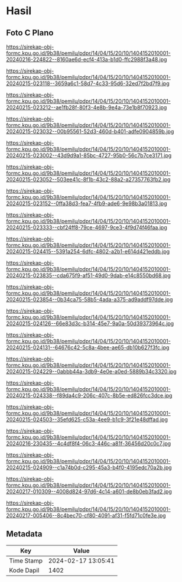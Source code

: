 # Hasil

## Foto C Plano

https://sirekap-obj-formc.kpu.go.id/9b38/pemilu/pdpr/14/04/15/20/10/1404152010001-20240216-224822--8160ae6d-ecf4-413a-b1d0-ffc2988f3a48.jpg

https://sirekap-obj-formc.kpu.go.id/9b38/pemilu/pdpr/14/04/15/20/10/1404152010001-20240215-023118--3659a6c1-58d7-4c33-95d6-32ed7f2bd7f9.jpg

https://sirekap-obj-formc.kpu.go.id/9b38/pemilu/pdpr/14/04/15/20/10/1404152010001-20240215-023212--ae1fb28f-80f3-4e8b-9e4a-73e1b8f70923.jpg

https://sirekap-obj-formc.kpu.go.id/9b38/pemilu/pdpr/14/04/15/20/10/1404152010001-20240215-023032--00b95561-52d3-460d-b401-adfe0904859b.jpg

https://sirekap-obj-formc.kpu.go.id/9b38/pemilu/pdpr/14/04/15/20/10/1404152010001-20240215-023002--43d9d9a1-85bc-4727-95b0-56c7b7ce3171.jpg

https://sirekap-obj-formc.kpu.go.id/9b38/pemilu/pdpr/14/04/15/20/10/1404152010001-20240215-023052--503ee41c-8f1b-43c2-88a2-a27357763fb2.jpg

https://sirekap-obj-formc.kpu.go.id/9b38/pemilu/pdpr/14/04/15/20/10/1404152010001-20240215-023152--0ffa38d3-fea7-4fb9-ade6-9e98b3a01813.jpg

https://sirekap-obj-formc.kpu.go.id/9b38/pemilu/pdpr/14/04/15/20/10/1404152010001-20240215-023333--cbf24ff8-79ce-4697-9ce3-4f9d74f46faa.jpg

https://sirekap-obj-formc.kpu.go.id/9b38/pemilu/pdpr/14/04/15/20/10/1404152010001-20240215-024415--5391a254-6dfc-4802-a2b1-e614d421eddb.jpg

https://sirekap-obj-formc.kpu.go.id/9b38/pemilu/pdpr/14/04/15/20/10/1404152010001-20240215-023835--cda675f9-af51-49d0-9dab-e14c8550bd68.jpg

https://sirekap-obj-formc.kpu.go.id/9b38/pemilu/pdpr/14/04/15/20/10/1404152010001-20240215-023854--0b34ca75-58b5-4ada-a375-ad9addf97dde.jpg

https://sirekap-obj-formc.kpu.go.id/9b38/pemilu/pdpr/14/04/15/20/10/1404152010001-20240215-024126--66e83d3c-b314-45e7-9a0a-50d39373964c.jpg

https://sirekap-obj-formc.kpu.go.id/9b38/pemilu/pdpr/14/04/15/20/10/1404152010001-20240215-024131--64676c42-5c8a-4bee-ae65-db10b627f3fc.jpg

https://sirekap-obj-formc.kpu.go.id/9b38/pemilu/pdpr/14/04/15/20/10/1404152010001-20240215-024229--0abbb44a-3db9-4e0e-a0ed-5889b34c3320.jpg

https://sirekap-obj-formc.kpu.go.id/9b38/pemilu/pdpr/14/04/15/20/10/1404152010001-20240215-024338--f89da4c9-206c-407c-8b5e-ed826fcc3dce.jpg

https://sirekap-obj-formc.kpu.go.id/9b38/pemilu/pdpr/14/04/15/20/10/1404152010001-20240215-024503--35efd625-c53a-4ee9-b1c9-3f21e48dffad.jpg

https://sirekap-obj-formc.kpu.go.id/9b38/pemilu/pdpr/14/04/15/20/10/1404152010001-20240216-230435--4c4df8f4-06c3-446c-a81f-36456d20c0c7.jpg

https://sirekap-obj-formc.kpu.go.id/9b38/pemilu/pdpr/14/04/15/20/10/1404152010001-20240215-024909--c1a74b0d-c295-45a3-b4f0-4195edc70a2b.jpg

https://sirekap-obj-formc.kpu.go.id/9b38/pemilu/pdpr/14/04/15/20/10/1404152010001-20240217-010309--4008d824-97d6-4c14-a601-de8b0eb3fad2.jpg

https://sirekap-obj-formc.kpu.go.id/9b38/pemilu/pdpr/14/04/15/20/10/1404152010001-20240217-005406--8c4bec70-cf80-4091-af31-f5fd71c0fe3e.jpg


## Metadata

| Key        | Value               |
| ---------- | ------------------- |
| Time Stamp | 2024-02-17 13:05:41 |
| Kode Dapil | 1402                |



